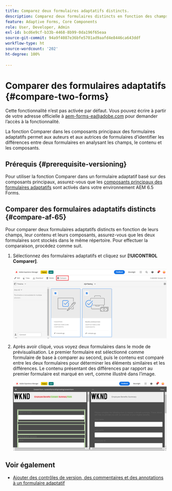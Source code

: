 ```yaml
---
title: Comparez deux formulaires adaptatifs distincts.
description: Comparez deux formulaires distincts en fonction des champs, du contenu et des composants de formulaire.
feature: Adaptive Forms, Core Components
role: User, Developer, Admin
exl-id: bcd6e9cf-b33b-4468-8b99-0da196f65eaa
source-git-commit: 94a9f4087e36bfe5701ad9aafd4e8446ca643ddf
workflow-type: ht
source-wordcount: '202'
ht-degree: 100%

---
```


# Comparer des formulaires adaptatifs {#compare-two-forms}

<!--
<span class="preview"> This feature is under the early adopter program. If you’re interested in joining our early access program for this feature, send an email from your official address to aem-forms-ea@adobe.com to request access </span>
-->

<span class="preview">Cette fonctionnalité n’est pas activée par défaut. Vous pouvez écrire à partir de votre adresse officielle à aem-forms-ea@adobe.com pour demander l’accès à la fonctionnalité.</span>

La fonction Comparer dans les composants principaux des formulaires adaptatifs permet aux auteurs et aux autrices de formulaires d’identifier les différences entre deux formulaires en analysant les champs, le contenu et les composants.

## Prérequis {#prerequisite-versioning}

Pour utiliser la fonction Comparer dans un formulaire adaptatif basé sur des composants principaux, assurez-vous que les [composants principaux des formulaires adaptatifs](https://experienceleague.adobe.com/fr/docs/experience-manager-65/content/forms/adaptive-forms-core-components/enable-adaptive-forms-core-components) sont activés dans votre environnement AEM 6.5 Forms.

## Comparer des formulaires adaptatifs distincts {#compare-af-65}

Pour comparer deux formulaires adaptatifs distincts en fonction de leurs champs, leur contenu et leurs composants, assurez-vous que les deux formulaires sont stockés dans le même répertoire. Pour effectuer la comparaison, procédez comme suit.

1. Sélectionnez des formulaires adaptatifs et cliquez sur **[!UICONTROL Comparer]**.

   ![Comparer des formulaires adaptatifs](/help/forms/using/assets/compare-two-forms.png)

1. Après avoir cliqué, vous voyez deux formulaires dans le mode de prévisualisation. Le premier formulaire est sélectionné comme formulaire de base à comparer au second, puis le contenu est comparé entre les deux formulaires pour déterminer les éléments similaires et les différences. Le contenu présentant des différences par rapport au premier formulaire est marqué en vert, comme illustré dans l’image.

   ![Formulaires comparés](/help/forms/using/assets/compared-forms.png)

## Voir également

* [Ajouter des contrôles de version, des commentaires et des annotations à un formulaire adaptatif](/help/forms/using/add-versioning-reviews-comments.md)

